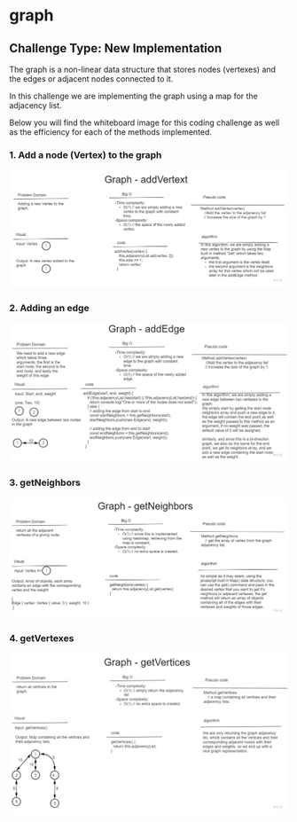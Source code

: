# graph

## Challenge Type: New Implementation

The graph is a non-linear data structure that stores nodes (vertexes) and the edges or adjacent nodes connected to it.

In this challenge we are implementing the graph using a map for the adjacency list.

Below you will find the whiteboard image for this coding challenge as well as the efficiency for each of the methods implemented.

### 1. Add a node (Vertex) to the graph

![addVertex](../../assets/addVertex.jpg)

### 2. Adding an edge

![addEdge](../../assets/addEdge.jpg)

### 3. getNeighbors

![getNeighbors](../../assets/getNeighbors.jpg)

### 4. getVertexes

![getVertices](../../assets/getVertices.jpg)
